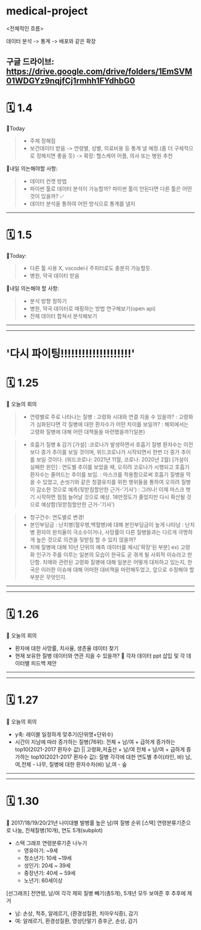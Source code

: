 # medical-project

<전체적인 흐름>

데이터 분석 -> 통계 -> 배포와 같은 확장

구글 드라이브: https://drive.google.com/drive/folders/1EmSVM01WDGYz9nqjfCj1rmhh1FYdhbG0
--------------------------------------------------------------------------------------------------------------------
# 🗓 1.4
📍Today
> - 주제 정해짐
> - 보건데이터 받음 -> 연령별, 성별, 의료비용 등 통계 낼 예정.(좀 더 구체적으로 정해지면 좋을 듯) -> 확장: 헬스케어 어플, 의사 또는 병원 추천

📍내일 의논해야할 사항: 
> -  데이터 컨캣 방법 
> -  파이썬 툴로 데이터 분석이 가능할까? 파이썬 툴이 안된다면 다른 툴은 어떤 것이 있을까? ✅
> -  데이터 분석을 통하여 어떤 방식으로 통계를 낼지 
--------------------------------------------------------------------------------------------------------------------
# 🗓 1.5
📍Today: 
> - 다른 툴 사용 X, vscode나 주피터로도 충분히 가능할듯.
> - 병원, 약국 데이터 받음

📍내일 의논해야 할 사항:
> - 분석 방향 정하기
> - 병원, 약국 데이터로 매핑하는 방법 연구해보기(open api)
> - 전체 데이터 합쳐서 분석해보기 
----------------------------------------------------------------------------------------------------
----------------
# '다시 파이팅!!!!!!!!!!!!!!!!!!!!'
# 🗓 1.25
📍 오늘의 회의
> - 연령별로 주로 나타나는 질병
  : 고령화 시대와 연결 지을 수 있을까?
  : 고령화가 심화된다면 각 질병에 대한 환자수가 어떤 차이를 보일까?
  : 해외에서는 고령화 질병에 대해 어떤 대책들을 마련했을까?(일본)
  
> - 호흡기 질병 & 감기
  [가설]
    :코로나가 발생하면서 호흡기 질병 환자수는 이전보다 증가 추이를 보일 것이며, 위드코로나가 시작되면서 한번 더 증가 추이를 보일 것이다. (위드코로나: 2021년 11월, 코로나: 2020년 2월)
  [가설이 실패한 원인]
    : 연도별 추이를 보았을 때, 오히려 코로나가 시행되고 호흡기 환자수는 줄어드는 추이를 보임.
    : 마스크를 착용함으로써 호흡기 질병을 막을 수 있었고, 손씻기와 같은 청결유지를 위한 행위들을 통하여 오히려 질병이 감소한 것으로 예측(뒷받침할만한 근거-'기사')
    : 그러나! 이제 마스크 벗기 시작하면 점점 늘어날 것으로 예상. 18만정도가 줄었지만 다시 확산될 것으로 예상함(뒷받침할만한 근거-'기사')

> - 청구건수: 연도별로 변경!
> - 본인부담금
  : 난치병(혈우병,백혈병)에 대해 본인부담금이 높게 나타남
  : 난치병 환자의 완치율이 극소수이거나, 사망률이 다른 질병들과는 다르게 극명하게 높은 것으로 의견을 뒷받침 할 수 있지 않을까?
> - 치매 질병에 대해 10년 단위의 예측 데이터를 제시['확장'된 부분]
  ex) 고령화 인구가 주를 이루는 일본의 모습이 한국도 곧 겪게 될 사회적 이슈라고 판단함. 치매와 관련된 고령화 질병에 대해 일본은 어떻게 대처하고 있는지,
      한국은 이러한 이슈에 대해 어떠한 대비책을 마련해두었고, 앞으로 수정해야 할 부분은 무엇인지.
----------------------------------------------------------------------------------------------------
----------------
# 🗓 1.26
📍 오늘의 회의
- 환자에 대한 사망률, 치사율, 생존율 데이터 찾기
- 현재 보유한 질병 데이터와 연관 지을 수 있을까?
📍 각자 데이터 ppt 삽입 및 각 데이터별 피드백 제안
----------------------------------------------------------------------------------------------------
----------------
# 🗓 1.27
📍 오늘의 회의
- y축: 레이블 일정하게 맞추기(단위명+단위수)
- 시간이 지남에 따라 증가하는 질병(76위): 전체 + 남/여 + 급하게 증가하는 top10(2021-2017 환자수 값) || 고령화,저출산 + 남/여
  전체 + 남/여 + 급하게 증가하는 top10(2021-2017 환자수 값): 질병 각각에 대한 연도별 추이(라인, 바) 남,여,전체 - 나무, 질병에 대한 환자수차(바) 남,여 - 숲
----------------------------------------------------------------------------------------------------
----------------
# 🗓 1.30
📍 2017/18/19/20/21년 나이대별 발병률 높은 남/여 질병 순위
[스택] 연령분류기준으로 나눔, 전체질병(10개), 연도 5개(subplot)
- 스택 그래프 연령분류기준 나누기
  - 영유아기: ~9세
  - 청소년기: 10세 ~19세
  - 성인기: 20세 ~ 39세
  - 중장년기: 40세 ~ 59세
  - 노년기: 60세이상

[선그래프] 전연령, 남/여 각각 제외 질병 빼기(총5개), 5개년 모두 보여준 후 추후에 제거
- 남: 손상, 척추, 알레르기, (환경성질환, 치아우식증), 감기
- 여: 알레르기, 환경성질환, 영상단말기 증후군, 손상, 감기
